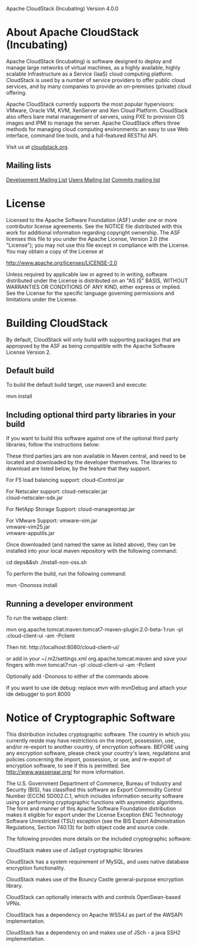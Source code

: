 Apache CloudStack (Incubating) Version 4.0.0

# About Apache CloudStack (Incubating)

Apache CloudStack (Incubating) is software designed to deploy 
and manage large networks of virtual machines, as a highly 
available, highly scalable Infrastructure as a Service (IaaS) 
cloud computing platform. CloudStack is used by a number of 
service providers to offer public cloud services, and by many 
companies to provide an on-premises (private) cloud offering.

Apache CloudStack currently supports the most popular hypervisors: 
VMware, Oracle VM, KVM, XenServer and Xen Cloud Platform. 
CloudStack also offers bare metal management of servers, 
using PXE to provision OS images and IPMI to manage the server. 
Apache CloudStack offers three methods for managing cloud 
computing environments: an easy to use Web interface, command 
line tools, and a full-featured RESTful API.

Visit us at [cloudstack.org](http://incubator.apache.org/cloudstack).

## Mailing lists
[Development Mailing List](mailto:cloudstack-dev-subscribe@incubator.apache.org)
[Users Mailing list](mailto:cloudstack-users-subscribe@incubator.apache.org)
[Commits mailing list](mailto:cloudstack-commits-subscribe@incubator.apache.org)

# License

Licensed to the Apache Software Foundation (ASF) under one
or more contributor license agreements.  See the NOTICE file
distributed with this work for additional information
regarding copyright ownership.  The ASF licenses this file
to you under the Apache License, Version 2.0 (the
"License"); you may not use this file except in compliance
with the License.  You may obtain a copy of the License at

  http://www.apache.org/licenses/LICENSE-2.0

Unless required by applicable law or agreed to in writing,
software distributed under the License is distributed on an
"AS IS" BASIS, WITHOUT WARRANTIES OR CONDITIONS OF ANY
KIND, either express or implied.  See the License for the
specific language governing permissions and limitations
under the License.

# Building CloudStack

By default, CloudStack will only build with supporting packages
that are appropved by the ASF as being compatible with the Apache
Software License Version 2.

## Default build

To build the default build target, use maven3 and execute:

mvn install

## Including optional third party libraries in your build

If you want to build this software against one of the optional 
third party libraries, follow the instructions below:

These third parties jars are non available in Maven central, and
need to be located and downloaded by the developer themselves.
The libraries to download are listed below, by the feature that
they support.

For F5 load balancing support:
cloud-iControl.jar     

For Netscaler support:
cloud-netscaler.jar    
cloud-netscaler-sdx.jar

For NetApp Storage Support:
cloud-manageontap.jar  

For VMware Support:
vmware-vim.jar         
vmware-vim25.jar       
vmware-apputils.jar    

Once downloaded (and named the same as listed above), they can be 
installed into your local maven repository with the following command: 

cd deps&&sh ./install-non-oss.sh

To perform the build, run the following command:

mvn -Dnonoss install

## Running a developer environment

To run the webapp client:

mvn org.apache.tomcat.maven:tomcat7-maven-plugin:2.0-beta-1:run -pl :cloud-client-ui -am -Pclient

Then hit: http://localhost:8080/cloud-client-ui/

or add in your ~/.m2/settings.xml
  <pluginGroups>
    <pluginGroup>org.apache.tomcat.maven</pluginGroup>
  </pluginGroups>
and save your fingers with mvn tomcat7:run -pl :cloud-client-ui -am -Pclient 

Optionally add -Dnonoss to either of the commands above.

If you want to use ide debug: replace mvn with mvnDebug and attach your ide debugger to port 8000

# Notice of Cryptographic Software

This distribution includes cryptographic software. The country in which you currently 
reside may have restrictions on the import, possession, use, and/or re-export to another 
country, of encryption software. BEFORE using any encryption software, please check your 
country's laws, regulations and policies concerning the import, possession, or use, and 
re-export of encryption software, to see if this is permitted. See http://www.wassenaar.org/ 
for more information.

The U.S. Government Department of Commerce, Bureau of Industry and Security (BIS), has 
classified this software as Export Commodity Control Number (ECCN) 5D002.C.1, which 
includes information security software using or performing cryptographic functions with 
asymmetric algorithms. The form and manner of this Apache Software Foundation distribution 
makes it eligible for export under the License Exception ENC Technology Software 
Unrestricted (TSU) exception (see the BIS Export Administration Regulations, Section 
740.13) for both object code and source code.

The following provides more details on the included cryptographic software: 

  CloudStack makes use of JaSypt cryptographic libraries

  CloudStack has a system requirement of MySQL, and uses native database encryption 
  functionality. 

  CloudStack makes use of the Bouncy Castle general-purpose encryption library.

  CloudStack can optionally interacts with and controls OpenSwan-based VPNs.

  CloudStack has a dependency on Apache WSS4J as part of the AWSAPI implementation. 

  CloudStack has a dependency on and makes use of JSch - a java SSH2 implementation. 
